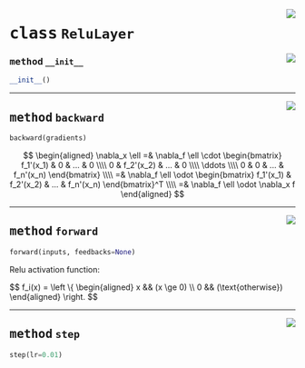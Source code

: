 <!-- markdownlint-disable -->

<a href="../mnn/layer.py#L183"><img align="right" style="float:right;" src="https://img.shields.io/badge/-source-cccccc?style=flat-square"></a>

# <kbd>class</kbd> `ReluLayer`




<a href="../mnn/layer.py#L5"><img align="right" style="float:right;" src="https://img.shields.io/badge/-source-cccccc?style=flat-square"></a>

### <kbd>method</kbd> `__init__`

```python
__init__()
```








---

<a href="../mnn/layer.py#L200"><img align="right" style="float:right;" src="https://img.shields.io/badge/-source-cccccc?style=flat-square"></a>

## <kbd>method</kbd> `backward`

```python
backward(gradients)
```

$$ \begin{aligned} \nabla_x \ell =& \nabla_f \ell \cdot \begin{bmatrix} f_1'(x_1) & 0 & ... & 0 \\\\ 0 & f_2'(x_2) & ... & 0 \\\\ \ddots \\\\ 0 & 0 & ... & f_n'(x_n) \end{bmatrix} \\\\ =& \nabla_f \ell \odot \begin{bmatrix} f_1'(x_1) & f_2'(x_2) & ... & f_n'(x_n) \end{bmatrix}^T \\\\ =& \nabla_f \ell \odot \nabla_x f \end{aligned} $$ 

---

<a href="../mnn/layer.py#L184"><img align="right" style="float:right;" src="https://img.shields.io/badge/-source-cccccc?style=flat-square"></a>

## <kbd>method</kbd> `forward`

```python
forward(inputs, feedbacks=None)
```

Relu activation function: 

$$ f_i(x) = \left \\{ \begin{aligned} x && (x \ge 0) \\\\ 0 && (\text{otherwise}) \end{aligned} \right. $$ 

---

<a href="../mnn/layer.py#L35"><img align="right" style="float:right;" src="https://img.shields.io/badge/-source-cccccc?style=flat-square"></a>

## <kbd>method</kbd> `step`

```python
step(lr=0.01)
```





